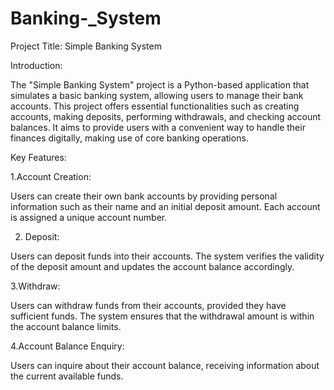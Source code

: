 # Banking-_System


Project Title: Simple Banking System

Introduction: 

The "Simple Banking System" project is a Python-based application that simulates a basic banking system, allowing users to manage their bank accounts. This project offers essential functionalities such as creating accounts, making deposits, performing withdrawals, and checking account balances. It aims to provide users with a convenient way to handle their finances digitally, making use of core banking operations.


Key Features:

1.Account Creation:

Users can create their own bank accounts by providing personal information such as their name and an initial deposit amount. Each account is assigned a unique account number.


2. Deposit:

Users can deposit funds into their accounts. The system verifies the validity of the deposit amount and updates the account balance accordingly.

3.Withdraw:

Users can withdraw funds from their accounts, provided they have sufficient funds. The system ensures that the withdrawal amount is within the account balance limits.

4.Account Balance Enquiry:

Users can inquire about their account balance, receiving information about the current available funds.
